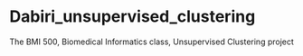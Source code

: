 # Dabiri_unsupervised_clustering
The BMI 500, Biomedical Informatics class, Unsupervised Clustering project
